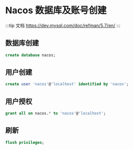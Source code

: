 # Nacos 数据库及账号创建

:::tip 文档
https://dev.mysql.com/doc/refman/5.7/en/
:::

## 数据库创建
```sql
create database nacos;
```
## 用户创建
```sql
create user 'nacos'@'localhost' identified by 'nacos';
```
## 用户授权
```sql
grant all on nacos.* to 'nacos'@'localhost';
```
## 刷新
```sql
flush privileges;
```

